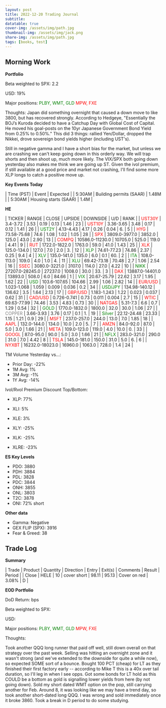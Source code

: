 ```yaml
---
layout: post
title: 2022-12-20 Trading Journal 
subtitle: 
datatable: true
cover-img: /assets/img/path.jpg
thumbnail-img: /assets/img/jack.png
share-img: /assets/img/path.jpg
tags: [books, test]
---
```



## Morning Work


**Portfolio**

Beta weighted to SPX: 2.2

USD: 19%

Major positions:  <span style="color:green">PLBY, WMT, GLD</span><span style="color:red">  MPW, FXE</span>

Thoughts: Japan did something overnight that caused a down move to like 3800, but has recovered strongly.  According to Hedgeye, "Essentially the BOJ’s Kuroda decided to have a Catchup Day with Global Cost of Capital. He moved his goal-posts on the 10yr Japanese Government Bond Yield from 0.25% to 0.50%."  This did 3 things:  rallied Yen/Dollar, dropped the Nikkei, drove sovereign bond yields higher (including UST's).  

Still in negative gamma and I have a short bias for the market, but unless we are crashing we can't keep going down in this orderly way.  We will trap shorts and then shoot up, much more likely.  The VIX/SPX both going down yesterday also makes me think we are going up ST.  Given the ivol premium, if still available at a good price and market not crashing, I'll find some more XLP longs to catch a positive move up.


**Key Events Today**

| Time (PST) | Event | Expected |
| 5:30AM | Building permits (SAAR) | 1.48M |
| 5:30AM | Housing starts (SAAR) | 1.4M |


**HE**

<div class="datatable-begin"></div>

| TICKER | RANGE | CLOSE | UPSIDE | DOWNSIDE | U/D | RANK |
| <span style="color:red">UST30Y</span>	| 3.4-3.72 | 3.53 | 0.19 | 0.13 | 1.46 | 23 |
| <span style="color:red">UST10Y</span>	| 3.36-3.65 | 3.48 | 0.17 | 0.12 | 1.41 | 26 |
| <span style="color:green">UST2Y</span>	| 4.13-4.43 | 4.17 | 0.26 | 0.04 | 6. | 5 |
| <span style="color:red">HYG</span>	| 73.58-75.68 | 74.6 | 1.08 | 1.02 | 1.05 | 28 |
| <span style="color:red">SPX</span>	| 3809.0-3977.0 | 3852.0 | 125.0 | 43.0 | 2.90 | 13 |
| <span style="color:red">COMPQ</span>	| 10586.0-11230.0 | 10705.0 | 525.0 | 119.0 | 4.41 | 9 |
| <span style="color:red">RUT</span>	| 1722.0-1822.0 | 1763.0 | 59.0 | 41.0 | 1.43 | 25 |
| <span style="color:red">XLK</span>	| 125.0-134.0 | 127.0 | 7.0 | 2.0 | 3. | 12 |
| <span style="color:green">XLP</span>	| 74.61-77.23 | 74.86 | 2.37 | 0.25 | 9.4 | 4 |
| <span style="color:green">XLV</span>	| 135.0-141.0 | 135.0 | 6.0 | 0.1 | 60. | 2 |
| <span style="color:green">ITA</span>	| 108.0-113.0 | 109.0 | 4.0 | 1.0 | 4. | 11 |
| <span style="color:green">XLU</span>	| 69.42-73.18 | 70.48 | 2.7 | 1.06 | 2.54 | 16 |
| <span style="color:red">SSEC</span>	| 3080.0-3221.0 | 3107.0 | 114.0 | 27.0 | 4.22 | 10 |
| <span style="color:green">NIKK</span>	| 27207.0-28245.0 | 27237.0 | 1008.0 | 30.0 | 33. | 3 |
| <span style="color:red">DAX</span>	| 13887.0-14401.0 | 13893.0 | 508.0 | 6.0 | 84.66 | 1 |
| <span style="color:green">VIX</span>	| 20.67-25.79 | 22.62 | 3.17 | 1.95 | 1.62 | 22 |
| <span style="color:green">USD</span>	| 103.6-107.65 | 104.66 | 2.99 | 1.06 | 2.82 | 14 |
| <span style="color:red">EUR/USD</span>	| 1.023-1.068 | 1.059 | 0.009 | 0.036 | 0.2 | 34 |
| <span style="color:green">USD/JPY</span>	| 134.98-140.12 | 136.62 | 3.5 | 1.64 | 2.13 | 17 |
| <span style="color:red">GBP/USD</span>	| 1.183-1.243 | 1.22 | 0.023 | 0.037 | 0.62 | 31 |
| <span style="color:red">CAD/USD</span>	| 0.726-0.741 | 0.73 | 0.011 | 0.004 | 2.7 | 15 |
| <span style="color:red">WTIC</span>	| 69.63-77.99 | 74.46 | 3.53 | 4.83 | 0.73 | 30 |
| <span style="color:red">NATGAS</span>	| 5.31-7.3 | 6.6 | 0.7 | 1.29 | 0.54 | 32 |
| <span style="color:green">GOLD</span>	| 1770.0-1832.0 | 1800.0 | 32.0 | 30.0 | 1.06 | 27 |
| <span style="color:grey">COPPER</span>	| 3.66-3.93 | 3.76 | 0.17 | 0.1 | 1. | 19 |
| <span style="color:green">Silver</span>	| 22.12-24.48 | 23.33 | 1.15 | 1.21 | 0.9 | 29 |
| <span style="color:red">MSFT</span>	| 237.0-257.0 | 244.0 | 13.0 | 7.0 | 1.85 | 18 |
| <span style="color:red">AAPL</span>	| 132.0-144.0 | 134.0 | 10.0 | 2.0 | 5. | 7 |
| <span style="color:red">AMZN</span>	| 84.0-92.0 | 87.0 | 5.0 | 3.0 | 1.66 | 21 |
| <span style="color:red">META</span>	| 109.0-123.0 | 119.0 | 4.0 | 10.0 | 0. | 33 |
| <span style="color:red">GOOGL</span>	| 87.0-95.0 | 90.0 | 5.0 | 3.0 | 1.66 | 21 |
| <span style="color:green">NFLX</span>	| 283.0-321.0 | 290.0 | 31.0 | 7.0 | 4.42 | 8 |
| <span style="color:red">TSLA</span>	| 145.0-181.0 | 150.0 | 31.0 | 5.0 | 6. | 6 |
| <span style="color:red">NYXBT</span>	| 16232.0-18023.0 | 16960.0 | 1063.0 | 728.0 | 1.4 | 24 |


<div class="datatable-end"></div>

TM Volume Yesterday vs...: 

- Prior Day: -22%
- 1M Avg: 1%
- 3M Avg: -1%
- 1Y Avg: -14%

Ivol/Rvol Premium Discount Top/Bottom:

- XLP: 77%
- XLI: 5%
- XLE: 3%

- XLY: -25%
- XLK: -25%
- XLRE: -23%


**ES Key Levels**

- PDO:  3880
- PDH:  3884
- PDL:  3828
- PDC:  3844
- ONH:  3855
- ONL:  3803
- T2C:  3878
- ONI: 72% short


**Other data**

- Gamma:  Negative
- GEX FLIP (SPX):  3916
- Fear & Greed: 38

## Trade Log

**Summary**

| Trade | Product | Quantity | Direction | Entry | Exit(s) | Comments | Result | Period |
| Close | HELE | 10 | cover short | 98.11 | 95.13 | Cover on red | 3.08% | D |


**EOD Portfolio**

DoD Return:  bps

Beta weighted to SPX: 

USD: 

Major positions:  <span style="color:green">PLBY, WMT, GLD</span><span style="color:red">  MPW, FXE</span>

Thoughts:  

Took another QQQ long runner that paid off well, still down overall on that strategy over the past week.  Selling was hitting an overnight zone and it wasn't strong (and we've extended to the downside for quite a while now), so expected SOME sort of a bounce.  Bought 100 PCT (cheap) for LT as they finished their first factory early -- according to Mike T this is a 40x over tail duration, so I'll leg in when I see opps.  Got some bonds for LT hold as this COULD be a bottom as gold is signalling lower yields from here (by not going down).  Sold my short dated WMT option on the pop, still carrying another for Feb.  Around 8, it was looking like we may have a trend day, so took another short-dated long QQQ.  I was wrong and sold immediately once it broke 3860.  Took a break in D period to do some studying.